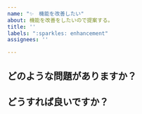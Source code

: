 ```yaml
---
name: "✨　機能を改善したい"
about: 機能を改善をしたいので提案する。
title: ''
labels: ":sparkles: enhancement"
assignees: ''

---
```


## どのような問題がありますか？

## どうすれば良いですか？
